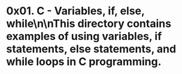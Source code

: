 # 0x01. C - Variables, if, else, while\n\nThis directory contains examples of using variables, if statements, else statements, and while loops in C programming.

